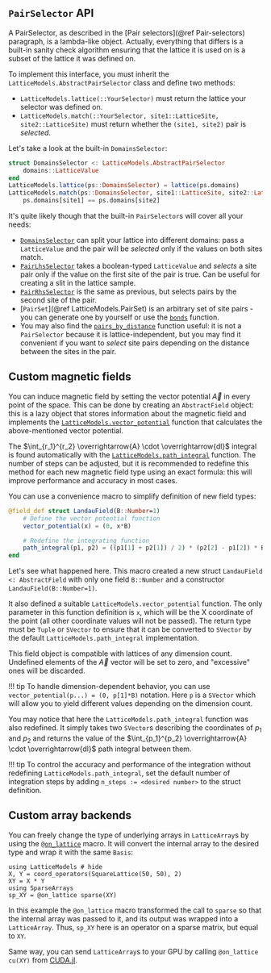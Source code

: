 ## `PairSelector` API

A PairSelector, as described in the [Pair selectors](@ref Pair-selectors) paragraph, is a lambda-like object. 
Actually, everything that differs is a built-in sanity check algorithm ensuring that the lattice it is used on is a subset of the lattice it was defined on.

To implement this interface, you must inherit the `LatticeModels.AbstractPairSelector` class and define two methods:
- `LatticeModels.lattice(::YourSelector)` must return the lattice your selector was defined on.
- `LatticeModels.match(::YourSelector, site1::LatticeSite, site2::LatticeSite)` must return whether the `(site1, site2)` pair is *selected*.

Let's take a look at the built-in `DomainsSelector`:

```julia
struct DomainsSelector <: LatticeModels.AbstractPairSelector
    domains::LatticeValue
end
LatticeModels.lattice(ps::DomainsSelector) = lattice(ps.domains)
LatticeModels.match(ps::DomainsSelector, site1::LatticeSite, site2::LatticeSite) =
    ps.domains[site1] == ps.domains[site2]
```

It's quite likely though that the built-in `PairSelector`s will cover all your needs:
- [`DomainsSelector`](@ref) can split your lattice into different domains: pass a `LatticeValue` and the pair will be *selected*
  only if the values on both sites match.
- [`PairLhsSelector`](@ref) takes a boolean-typed `LatticeValue` and *selects* a site pair only if the value on the first site of the pair is true. Can be useful for creating a slit in the lattice sample.
- [`PairRhsSelector`](@ref) is the same as previous, but selects pairs by the second site of the pair.
- [`PairSet`](@ref LatticeModels.PairSet) is an arbitrary set of site pairs - you can generate one by yourself or use the [`bonds`](@ref) function.
- You may also find the [`pairs_by_distance`](@ref) function useful: it is not a `PairSelector` because it is lattice-independent, but you may find it convenient if you want to *select* site pairs depending on the distance between the sites in the pair.

## Custom magnetic fields

You can induce magnetic field by setting the vector potential $\overrightarrow{A}$ in every point of the space.
This can be done by creating an `AbstractField` object: this is a lazy object that stores information about the magnetic field
and implements the [`LatticeModels.vector_potential`](@ref) function that calculates the above-mentioned vector potential.

The $\int_{r_1}^{r_2} \overrightarrow{A} \cdot \overrightarrow{dl}$ integral is found automatically with the [`LatticeModels.path_integral`](@ref) function.
The number of steps can be adjusted, but it is recommended to redefine this method for each new magnetic field type using an exact formula: this will improve performance and accuracy in most cases.

You can use a convenience macro to simplify definition of new field types:

```julia
@field_def struct LandauField(B::Number=1)
    # Define the vector potential function
    vector_potential(x) = (0, x*B)

    # Redefine the integrating function
    path_integral(p1, p2) = ((p1[1] + p2[1]) / 2) * (p2[2] - p1[2]) * B
end
```

Let's see what happened here. 
This macro created a new struct `LandauField <: AbstractField` with only one field `B::Number` and a constructor `LandauField(B::Number=1)`.

It also defined a suitable `LatticeModels.vector_potential` function. The only parameter in this function definition is `x`, which will be the X coordinate of the point (all other coordinate values will not be passed). 
The return type must be `Tuple` or `SVector` to ensure that it can be converted to `SVector` by the default `LatticeModels.path_integral` implementation.

This field object is compatible with lattices of any dimension count. Undefined elements of the $\overrightarrow{A}$ vector will be set to zero, and "excessive" ones will be discarded.

!!! tip
    To handle dimension-dependent behavior, you can use `vector_potential(p...) = (0, p[1]*B)` notation.
    Here `p` is a `SVector` which will allow you to yield different values depending on the dimension count.

You may notice that here the `LatticeModels.path_integral` function was also redefined. It simply takes two `SVector`s describing the coordinates of $p_1$ and $p_2$ and returns the value of the $\int_{p_1}^{p_2} \overrightarrow{A} \cdot \overrightarrow{dl}$ path integral between them.

!!! tip
    To control the accuracy and performance of the integration without redefining `LatticeModels.path_integral`, 
    set the default number of integration steps by adding `n_steps := <desired number>` to the struct definition.

## Custom array backends

You can freely change the type of underlying arrays in `LatticeArray`s by using the [`@on_lattice`](@ref) macro.
It will convert the internal array to the desired type and wrap it with the same `Basis`:

```@repl
using LatticeModels # hide
X, Y = coord_operators(SquareLattice(50, 50), 2)
XY = X * Y
using SparseArrays
sp_XY = @on_lattice sparse(XY)
```

In this example the `@on_lattice` macro transformed the call to `sparse` so that the internal array was passed to it, 
and its output was wrapped into a `LatticeArray`. Thus, `sp_XY` here is an operator on a sparse matrix, but equal to `XY`. 

Same way, you can send `LatticeArray`s to your GPU by calling `@on_lattice cu(XY)` from [CUDA.jl](https://github.com/JuliaGPU/CUDA.jl).